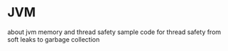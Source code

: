 # JVM
about jvm memory and thread safety 
sample code for thread safety from soft leaks to garbage collection 
